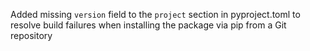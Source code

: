 Added missing `version` field to the `project` section in pyproject.toml to resolve build failures when installing the package via pip from a Git repository
